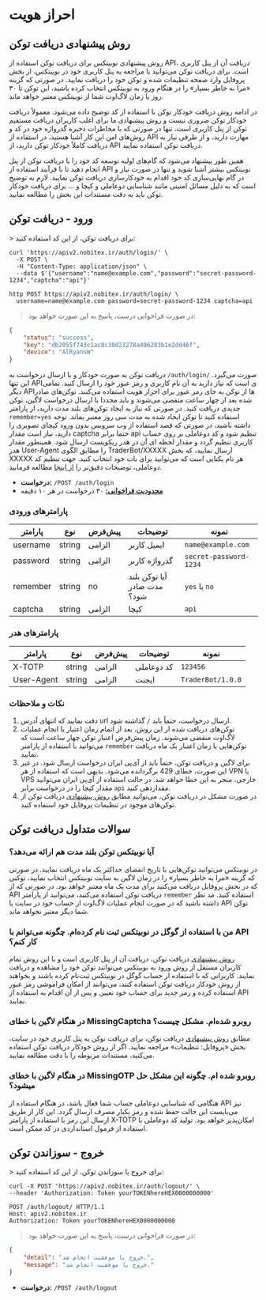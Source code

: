 <h1 id="auth">احراز هویت</h1>

<h2 id="auth-intro">روش پیشنهادی دریافت توکن</h2>

روش پیشنهادی نوبیتکس برای دریافت توکن استفاده از API، دریافت آن از پنل کاربری است. برای دریافت توکن می‌توانید با مراجعه به پنل کاربری خود در نوبیتکس، از بخش پروفایل وارد صفحه تنظیمات شده و توکن خود را دریافت نمایید. در صورتی که گزینه «مرا به خاطر بسپار» را در هنگام ورود به نوبیتکس انتخاب کرده باشید، این توکن تا ۳۰ روز یا زمان لاگ‌اوت شما از نوبیتکس معتبر خواهد ماند.

در ادامه روش دریافت خودکار توکن با استفاده از کد توضیح داده می‌شود. معمولاً دریافت خودکار توکن ضروری نیست و روش پیشنهادی ما برای اغلب کاربران دریافت مستقیم توکن از پنل کاربری است. تنها در صورتی که با مخاطرات ذخیره گذرواژه خود در کد و روش‌های امن این کار آشنا هستید، در استفاده از API مهارت دارید، و از طرفی نیاز به دریافت کاملاً خودکار توکن دارید، از API دریافت توکن استفاده نمایید.

همین طور پیشنهاد می‌شود که گام‌های اولیه توسعه کد خود را با دریافت توکن از پنل انجام دهید تا با فرآیند استفاده از API نوبیتکس بیشتر آشنا شوید و تنها در صورت نیاز و در گام نهایی‌سازی کد خود اقدام به خودکارسازی دریافت توکن نمایید. لازم به توضیح است که به دلیل مسائل امنیتی مانند شناسایی دوعاملی و کپچا و ... برای دریافت خودکار توکن باید به دقت مستندات این بخش را مطالعه نمایید.

<h2 id="login">ورود - دریافت توکن</h2>
> برای دریافت توکن، از این کد استفاده کنید:

```shell
curl 'https://apiv2.nobitex.ir/auth/login/' \
  -X POST \
  -H "Content-Type: application/json" \
  --data $'{"username":"name@example.com","password":"secret-password-1234","captcha":"api"}'
```

```plaintext
http POST https://apiv2.nobitex.ir/auth/login/ \
  username=name@example.com password=secret-password-1234 captcha=api
```

> در صورت فراخوانی درست، پاسخ به این صورت خواهد بود:

```json
{
    "status": "success",
    "key": "db2055f743c1ac8c30d23278a496283b1e2dd46f",
    "device": "AlRyansW"
}
```

دریافت توکن به صورت خودکار و با ارسال درخواست به `/auth/login/` صورت می‌گیرد. این تنها APIی است که نیاز دارید
به آن نام کاربری و رمز عبور خود را ارسال کنید. تمامی دیگر APIها از توکن به جای رمز عبور برای احراز هویت استفاده می‌کنند.
توکن‌های صادر شده بعد از چهار ساعت منقضی می‌شوند و باید مجددا با ارسال درخواست لاگین، توکن جدیدی دریافت کنید.
در صورتی که نیاز به ایجاد توکن‌های بلند مدت دارید، از پارامتر `remember=yes` استفاده کنید تا توکن ایجاد شده به مدت سی
روز معتبر بماند.
توجه داشته باشید، در صورتی که قصد استفاده از وب سرویس  بدون ورود کپچای تصویری را دارید، نیاز است مقدار captcha حتما برابر api تنظیم شود و کد دوعاملی بر روی حساب کاربری تنظیم گردد و مقدار لحظه ای آن در هدر ریکویست ارسال شود. همینطور  مقدار هدر User-Agent را مطابق الگوی TraderBot/XXXXX ارسال نمایید، که بخش XXXXX هر نام یکتایی است که می‌توانید برای بات خود انتخاب کنید. جهت تنظیم کد دوعاملی، توضیحات دقیق‌تر را <a href="#dbf936619c">از اینجا</a> مطالعه فرمایید.


* **درخواست:** `/POST /auth/login `
* **<a href="/#ratelimit">محدودیت فراخوانی:</a>** ۳۰ درخواست در هر ۱۰ دقیقه


### پارامترهای ورودی

پارامتر | نوع | پیش‌فرض | توضیحات | نمونه
------- | ---- | --------- | --------- | -----
username | string | الزامی | ایمیل کاربر | `name@example.com`
password | string | الزامی | گذرواژه کاربر | `secret-password-1234`
remember | string | no | آیا توکن بلند مدت صادر شود؟ | `yes` یا `no`
captcha | string | الزامی | کپچا | `api`


### پارامترهای هدر

پارامتر | نوع | پیش‌فرض | توضیحات              | نمونه
------- | ---- | --------- |----------------------| -----
X-TOTP | string | الزامی | کد دوعاملی           | `123456`
User-Agent | string | الزامی | ایجنت                | `TraderBot/1.0.0`

### نکات و ملاحظات

1. دقت نمایید که انتهای آدرس url ارسال درخواست، حتماً باید `/` گذاشته شود.
2. توکن‌های دریافت شده از این روش، بعد از اتمام زمان اعتبار یا انجام عملیات لاگ‌اوت منقضی می‌شوند. زمان پیش‌فرض اعتبار توکن چهار ساعت است که می‌توانید با استفاده از پارامتر `remember` توکن‌هایی با زمان اعتبار یک ماه دریافت نمایید.
3. برای لاگین و دریافت توکن، حتماً باید از آی‌پی ایران درخواست ارسال شود. در غیر این صورت، خطای 429 برگردانده می‌شود. بدیهی است که استفاده از هر VPN یا VPS خارجی، منجر به این خطا خواهد شد. در حالت استفاده از آی‌پی ایران می‌توانید مقدار کپچا را در درخواست برابر `api` مقداردهی کنید.
4. در صورت مشکل در دریافت توکن، می‌توانید مطابق [روش پیشنهادی](#auth-intro) دریافت توکن از توکن‌‌های موجود در تنظیمات پروفایل خود استفاده کنید.


<h2 id="login-faq">سوالات متداول دریافت توکن</h2>

### آیا نوبیتکس توکن بلند مدت هم ارائه می‌دهد؟
در نوبیتکس می‌توانید توکن‌هایی با تاریخ انقضای حداکثر یک ماه دریافت نمایید. در صورتی که گزینه «مرا به خاطر بسپار» را در زمان لاگین به سایت نوبیتکس انتخاب نمایید، توکنی که در بخش پروفایل دریافت می‌کنید برای مدت یک ماه معتبر خواهد بود. در صورتی که از API دریافت توکن استفاده می‌کنید، می‌توانید از پارامتر `remember` استفاده کنید. مد نظر داشته باشید که در صورت انجام عملیات لاگ‌اوت از حساب خود در سایت یا API توکن شما دیگر معتبر نخواهد ماند.

### من با استفاده از گوگل در نوبیتکس ثبت نام کرده‌ام. چگونه می‌توانم با API کار کنم؟
[روش پیشنهادی](#auth-intro) دریافت توکن، دریافت آن از پنل کاربری است و با این روش تمام کاربران مستقل از روش ورود به نوبیتکس می‌توانند توکن خود را مشاهده و دریافت نمایند. کاربرانی که با استفاده از حساب گوگل در نوبیتکس ثبت‌نام کرده باشند و بخواهند از روش خودکار دریافت توکن استفاده کنند، می‌توانند از امکان فراموشی رمز عبور استفاده کرده و رمز جدید برای حساب خود تعیین و پس از آن اقدام به استفاده از API نمایند.

### در هنگام لاگین با خطای MissingCaptcha روبرو شده‌ام. مشکل چیست؟
مطابق [روش پیشنهادی](#auth-intro) دریافت توکن، برای دریافت توکن به پنل کاربری خود در سایت، بخش «پروفایل: تنظیمات» مراجعه نمایید. اگر از روش خودکار دریافت توکن استفاده می‌کنید، مستندات مربوطه را با دقت مطالعه نمایید.

### در هنگام لاگین با خطای MissingOTP روبرو شده ام. چگونه این مشکل حل میشود؟
هنگامی که شناسایی دوعاملی حساب شما فعال باشد، در هنگام استفاده از API نیز می‌بایست این حالت حفظ شده و رمز یکبار مصرف ارسال گردد. این کار از طریق ارسال این رمز با استفاده از پارامتر X-TOTP امکان‌پذیر خواهد بود. تولید کد دوعاملی با استفاده از فرمول استانداردی در کد ممکن است.


<h2 id="logout">خروج - سوزاندن توکن</h2>
> برای خروج یا سوزاندن توکن، از این کد استفاده کنید:

```shell
curl -X POST 'https://apiv2.nobitex.ir/auth/logout/' \
--header 'Authorization: Token yourTOKENhereHEX0000000000'
```

```plaintext
POST /auth/logout/ HTTP/1.1
Host: apiv2.nobitex.ir
Authorization: Token yourTOKENhereHEX0000000000
```

> در صورت فراخوانی درست، پاسخ به این صورت خواهد بود:

```json
{
    "detail": "خروج با موفقیت انجام شد.",
    "message": "خروج با موفقیت انجام شد."
}
```

- **درخواست:** `/POST /auth/logout `
